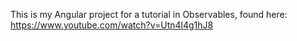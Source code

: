 This is my Angular project for a tutorial in Observables, found here: https://www.youtube.com/watch?v=Utn4l4g1hJ8
